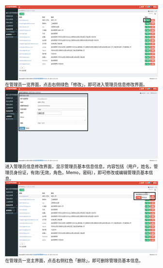 ![](/assets/管理员10.png)在管理员一览界面，点击右侧绿色「修改」，即可进入管理员信息修改界面。![](/assets/管理员4.png)进入管理员信息修改界面，显示管理员基本信息信息，内容包括（用户，姓名，管理员身份证，有效/无效，角色，Memo，密码），即可修改或编辑管理员基本信息。![](/assets/管理员11.png)在管理员一览主界面，点击右侧红色「删除」，即可删除管理员基本信息。

